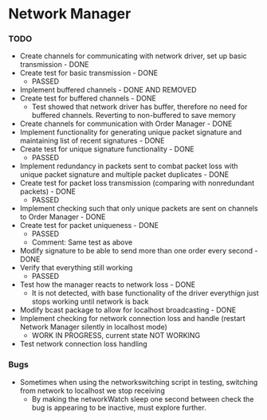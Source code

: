 # Network Manager

### TODO
 * Create channels for communicating with network driver, set up basic transmission - DONE
 * Create test for basic transmission - DONE
    * PASSED
 * Implement buffered channels - DONE AND REMOVED
 * Create test for buffered channels - DONE
    * Test showed that network driver has buffer, therefore no need for buffered channels. Reverting to non-buffered to save memory
 * Create channels for communication with Order Manager - DONE
 * Implement functionality for generating unique packet signature and maintaining list of recent signatures - DONE
 * Create test for unique signature functionality - DONE
    * PASSED
 * Implement redundancy in packets sent to combat packet loss with unique packet signature and multiple packet duplicates - DONE
 * Create test for packet loss transmission (comparing with nonredundant packets) - DONE
    * PASSED
 * Implement checking such that only unique packets are sent on channels to Order Manager - DONE
 * Create test for packet uniqueness - DONE
    * PASSED
    * Comment: Same test as above
 * Modify signature to be able to send more than one order every second - DONE
 * Verify that everything still working
    * PASSED
 * Test how the manager reacts to network loss - DONE
    * It is not detected, with base functionality of the driver everythign just stops working until network is back
 * Modify bcast package to allow for localhost broadcasting - DONE 
 * Implement checking for network connection loss and handle (restart Network Manager silently in localhost mode)
    * WORK IN PROGRESS, current state NOT WORKING
 * Test network connection loss handling


 ### Bugs
  * Sometimes when using the networkswitching script in testing, switching from network to localhost we stop receiving
    * By making the networkWatch sleep one second between check the bug is appearing to be inactive, must explore further.